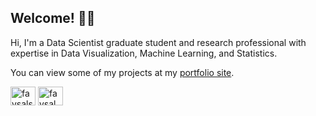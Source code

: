 <!--
### Hi there 👋
-->

<!--

**fshaikh4/fshaikh4** is a ✨ _special_ ✨ repository because its `README.md` (this file) appears on your GitHub profile.

Here are some ideas to get you started:

- 🔭 I’m currently working on ...
- 🌱 I’m currently learning ...
- 👯 I’m looking to collaborate on ...
- 🤔 I’m looking for help with ...
- 💬 Ask me about ...
- 📫 How to reach me: ...
- 😄 Pronouns: ...
- ⚡ Fun fact: ...
-->

<h2 align="left"> Welcome! 👋🏾</h2>

Hi, I'm a Data Scientist graduate student and research professional with expertise in Data Visualization, Machine Learning, and Statistics.

<!--
<h3 align="left"> Projects 💻 </h3>
-->

You can view some of my projects at my [portfolio site](https://mason.gmu.edu/~fshaikh4/portfolio.html).

<!--
<h3 align="left">Connect with me 🔗 </h3>
-->
<p align="left">
<a href="https://linkedin.com/in/faysalshaikh" target="blank"><img align="center" src="https://raw.githubusercontent.com/rahuldkjain/github-profile-readme-generator/master/src/images/icons/Social/linked-in-alt.svg" alt="faysalshaikh" height="30" width="40" /></a>
<a href="https://twitter.com/faysal_s_" target="blank"><img align="center" src="https://raw.githubusercontent.com/rahuldkjain/github-profile-readme-generator/master/src/images/icons/Social/twitter.svg" alt="faysal_s_" height="30" width="40" /></a>
</p>
